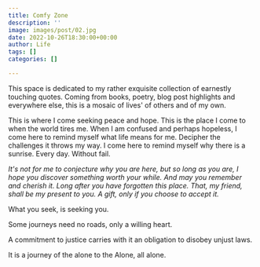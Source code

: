 ```yaml
---
title: Comfy Zone
description: ''
image: images/post/02.jpg
date: 2022-10-26T18:30:00+00:00
author: Life
tags: []
categories: []

---
```

This space is dedicated to my rather exquisite collection of earnestly touching quotes. Coming from books, poetry, blog post highlights and everywhere else, this is a mosaic of lives' of others and of my own.

This is where I come seeking peace and hope. This is the place I come to when the world tires me. When I am confused and perhaps hopeless, I come here to remind myself what life means for me. Decipher the challenges it throws my way. I come here to remind myself why there is a sunrise. Every day. Without fail.

_It's not for me to conjecture why you are here, but so long as you are, I hope you discover something worth your while. And may you remember and cherish it. Long after you have forgotten this place. That, my friend, shall be my present to you. A gift, only if you choose to accept it._

What you seek, is seeking you.

Some journeys need no roads, only a willing heart.

A commitment to justice carries with it an obligation to disobey unjust laws.

It is a journey of the alone to the Alone, all alone.